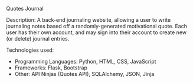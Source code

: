 Quotes Journal

Description: A back-end journaling website, allowing a user to write journaling notes based off a randomly-generated motivational quote. Each user has their own account, and may sign into their account to create new (or delete) journal entries.

Technologies used:

- Programming Languages: Python, HTML, CSS, JavaScript
- Frameworks: Flask, Bootstrap
- Other: API Ninjas (Quotes API), SQLAlchemy, JSON, Jinja
